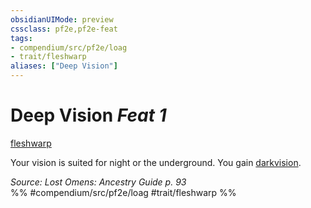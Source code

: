 ```yaml
---
obsidianUIMode: preview
cssclass: pf2e,pf2e-feat
tags:
- compendium/src/pf2e/loag
- trait/fleshwarp
aliases: ["Deep Vision"]
---
```

# Deep Vision  *Feat 1*  
[fleshwarp](../../rules/traits/fleshwarp-loag.md)  


Your vision is suited for night or the underground. You gain [darkvision](../../rules/abilities/darkvision.md).

*Source: Lost Omens: Ancestry Guide p. 93*  
%% #compendium/src/pf2e/loag #trait/fleshwarp %%